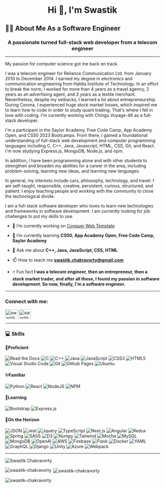 <h1 align="center">Hi 👋, I'm Swastik</h1>
<h2>👨‍💻 About Me As a Software Engineer</h2>
<h3 align="center">A passionate turned full-stack web developer from a telecom engineer</h3>
<hr>

<p>
My passion for computer science got me back on track.

I was a telecom engineer for Reliance Communication Ltd. from January 2010 to December 2014. I earned my degree in electronics and communication engineering from Haldia Institute of Technology. In an effort to break the norm, I worked for more than 4 years as a travel agency, 2 years as an advertising agent, and 3 years as a textile merchant. Nevertheless, despite my setbacks, I learned a lot about entrepreneurship. During Corona, I experienced huge stock market losses, which inspired me to learn how to code in order to study quant trading. That's where I fell in love with coding. I'm currently working with Chingu Voyage-46 as a full-stack developer.

I'm a participant in the Saylor Academy, Free Code Camp, App Academy Open, and CS50 2023 Bootcamps. From there, I gained a foundational understanding of full-stack web development and computer programming languages including C, C++, Java, Javascript, HTML, CSS, Git, and React. I'm now studying Express.js, MongoDB, Node.js, and npm. 

In addition, I have been programming alone and with other students to strengthen and broaden my abilities for a career in the area, including problem-solving, learning new ideas, and learning new languages.

In general, my interests include cars, philosophy, technology, and travel. I am self-taught, responsible, creative, persistent, curious, structured, and patient. I enjoy teaching people and working with the community to close the technological divide.

I am a full-stack software developer who loves to learn new technologies and frameworks in software development. I am currently looking for job challenges to put my skills to use.
</p>

- 🔭 I’m currently working on [Conquer Web Template](https://github.com/Swastik-Chakravorty/conquer-web-template)

- 🌱 I’m currently learning **CS50, App Academy Open, Free Code Camp, Saylor Academy**

- 💬 Ask me about **C++, Java, JavaScript, CSS, HTML**

- 📫 How to reach me **swastik.chakravorty@gmail.com**

- ⚡ Fun fact **I was a telecom engineer, then an entrepreneur, then a stock market trader, and after all these, I found my passion in software development. So now, finally, I'm a software engineer.**

<hr>

<h3 align="left">Connect with me:</h3>
<p align="left">
<a href="https://twitter.com/swastikstwt" target="blank"><img align="center" src="https://raw.githubusercontent.com/rahuldkjain/github-profile-readme-generator/master/src/images/icons/Social/twitter.svg" alt="swastikstwt" height="30" width="40" /></a>
<a href="https://linkedin.com/in/swastikchakravorty" target="blank"><img align="center" src="https://raw.githubusercontent.com/rahuldkjain/github-profile-readme-generator/master/src/images/icons/Social/linked-in-alt.svg" alt="swastikchakravorty" height="30" width="40" /></a>
</p>

<hr>
<h3 align="left">💻 Skills</h3>

<h4 align="left">🌟Proficient</h4>

![Read the Docs](https://img.shields.io/badge/Read%20the%20Docs-8CA1AF.svg?style=for-the-badge&logo=Read-the-Docs&logoColor=white)
![C](https://img.shields.io/badge/C-A8B9CC.svg?style=for-the-badge&logo=C&logoColor=black)
![C++](https://img.shields.io/badge/C%2B%2B-00599C?style=for-the-badge&logo=c%2B%2B&logoColor=white)
![Java](https://img.shields.io/badge/java-%23ED8B00.svg?style=for-the-badge&logo=openjdk&logoColor=white)
![JavaScript](https://img.shields.io/badge/javascript-%23323330.svg?style=for-the-badge&logo=javascript&logoColor=%23F7DF1E)
![CSS3](https://img.shields.io/badge/css3-%231572B6.svg?style=for-the-badge&logo=css3&logoColor=white)
![HTML5](https://img.shields.io/badge/html5-%23E34F26.svg?style=for-the-badge&logo=html5&logoColor=white)
![Visual Studio Code](https://img.shields.io/badge/Visual%20Studio%20Code-0078d7.svg?style=for-the-badge&logo=visual-studio-code&logoColor=white)
![Git](https://img.shields.io/badge/git-%23F05033.svg?style=for-the-badge&logo=git&logoColor=white)
![Github Pages](https://img.shields.io/badge/GitHub%20Pages-222222.svg?style=for-the-badge&logo=GitHub-Pages&logoColor=white)
![Ubuntu](https://img.shields.io/badge/Ubuntu-E95420?style=for-the-badge&logo=ubuntu&logoColor=white)

<h4 align="left">✨Familiar</h4>

![Python](https://img.shields.io/badge/python-3670A0?style=for-the-badge&logo=python&logoColor=ffdd54)
![React](https://img.shields.io/badge/react-%2320232a.svg?style=for-the-badge&logo=react&logoColor=%2361DAFB)
![NodeJS](https://img.shields.io/badge/node.js-6DA55F?style=for-the-badge&logo=node.js&logoColor=white)
![NPM](https://img.shields.io/badge/NPM-%23000000.svg?style=for-the-badge&logo=npm&logoColor=white)

<h4 align="left">📖Learning</h4>

![Bootstrap](https://img.shields.io/badge/bootstrap-%23563D7C.svg?style=for-the-badge&logo=bootstrap&logoColor=white)
![Express.js](https://img.shields.io/badge/express.js-%23404d59.svg?style=for-the-badge&logo=express&logoColor=%2361DAFB)

<h4 align="left">🌅On the Horizon</h4>

![JSON](https://img.shields.io/badge/JSON-000000.svg?style=for-the-badge&logo=JSON&logoColor=white)
![Jest](https://img.shields.io/badge/Jest-C21325.svg?style=for-the-badge&logo=Jest&logoColor=white)
![Jquery](https://img.shields.io/badge/jQuery-0769AD?style=for-the-badge&logo=jquery&logoColor=white)
![TypeScript](https://img.shields.io/badge/typescript-%23007ACC.svg?style=for-the-badge&logo=typescript&logoColor=white)
![Next.js](https://img.shields.io/badge/Next.js-000000.svg?style=for-the-badge&logo=nextdotjs&logoColor=white)
![Angular](https://img.shields.io/badge/Angular-DD0031?style=for-the-badge&logo=angular&logoColor=white)
![Redux](https://img.shields.io/badge/redux-%23593d88.svg?style=for-the-badge&logo=redux&logoColor=white)
![Spring](https://img.shields.io/badge/Spring-6DB33F?style=for-the-badge&logo=spring&logoColor=white)
![SASS](https://img.shields.io/badge/SASS-hotpink.svg?style=for-the-badge&logo=SASS&logoColor=white)
![D3](https://img.shields.io/badge/d3.js-F9A03C?style=for-the-badge&logo=d3.js&logoColor=white)
![Numpy](https://img.shields.io/badge/Numpy-777BB4?style=for-the-badge&logo=numpy&logoColor=white)
![Tailwind](https://img.shields.io/badge/Tailwind%20CSS-06B6D4.svg?style=for-the-badge&logo=Tailwind-CSS&logoColor=white)
![Mocha](https://img.shields.io/badge/-mocha-%238D6748?style=for-the-badge&logo=mocha&logoColor=white)
![MySQL](https://img.shields.io/badge/mysql-%2300f.svg?style=for-the-badge&logo=mysql&logoColor=white)
![MongoDB](https://img.shields.io/badge/MongoDB-%234ea94b.svg?style=for-the-badge&logo=mongodb&logoColor=white)
![OpenAI](https://img.shields.io/badge/OpenAI-412991.svg?style=for-the-badge&logo=OpenAI&logoColor=white)
![AWS](https://img.shields.io/badge/Amazon%20AWS-232F3E.svg?style=for-the-badge&logo=Amazon-AWS&logoColor=white)
![Firebase](https://img.shields.io/badge/Firebase-039BE5?style=for-the-badge&logo=Firebase&logoColor=white)
![Flask](https://img.shields.io/badge/Flask-000000?style=for-the-badge&logo=flask&logoColor=white)
![Docker](https://img.shields.io/badge/docker-%230db7ed.svg?style=for-the-badge&logo=docker&logoColor=white)
![YAML](https://img.shields.io/static/v1?label=&message=yaml&color=red&style=for-the-badge)
![GraphQL](https://img.shields.io/badge/GraphQL-E10098.svg?style=for-the-badge&logo=GraphQL&logoColor=white)
![Django](https://img.shields.io/badge/Django-092E20.svg?style=for-the-badge&logo=Django&logoColor=white)
![Unity](https://img.shields.io/badge/unity-%23000000.svg?style=for-the-badge&logo=unity&logoColor=white)
![Azure](https://img.shields.io/badge/Microsoft%20Azure-0078D4.svg?style=for-the-badge&logo=Microsoft-Azure&logoColor=white)
![Webpack](https://img.shields.io/badge/Webpack-8DD6F9?style=for-the-badge&logo=Webpack&logoColor=white)

<hr>

<p align="left"> <img src="https://komarev.com/ghpvc/?username=swastik-chakravorty&label=Profile%20views&color=0e75b6&style=flat" alt="Swastik Chakravorty" /> </p>


<p><img align="left" src="https://github-readme-stats.vercel.app/api/top-langs?username=swastik-chakravorty&show_icons=true&locale=en&layout=compact" alt="swastik-chakravorty" /></p>

<p>&nbsp;<img align="center" src="https://github-readme-stats.vercel.app/api?username=swastik-chakravorty&show_icons=true&locale=en" alt="swastik-chakravorty" /></p>

<p><img align="center" src="https://github-readme-streak-stats.herokuapp.com/?user=swastik-chakravorty&" alt="swastik-chakravorty" /></p>
